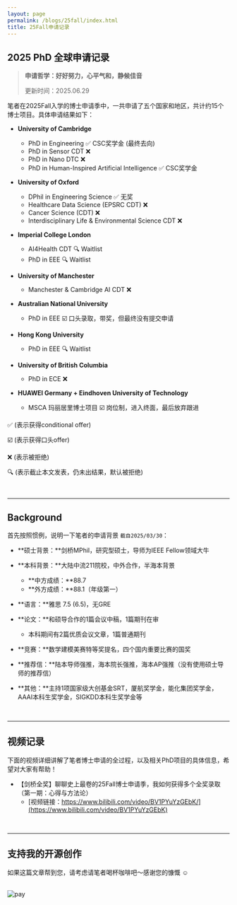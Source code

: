 ```yaml
---
layout: page
permalink: /blogs/25fall/index.html
title: 25Fall申请记录
---
```


## 2025 PhD 全球申请记录

> **申请哲学：好好努力，心平气和，静候佳音**
>
> 更新时间：2025.06.29

笔者在2025Fall入学的博士申请季中，一共申请了五个国家和地区，共计约15个博士项目。具体申请结果如下：

- **University of Cambridge**
  - PhD in Engineering ✅ CSC奖学金 (最终去向)
  - PhD in Sensor CDT ❌
  - PhD in Nano DTC ❌
  - PhD in Human-Inspired Artificial Intelligence ✅ CSC奖学金

- **University of Oxford**
  - DPhil in Engineering Science ✅ 无奖
  - Healthcare Data Science (EPSRC CDT) ❌
  - Cancer Science (CDT) ❌
  - Interdisciplinary Life & Environmental Science CDT ❌

- **Imperial College London**
  - AI4Health CDT 🔍 Waitlist
  - PhD in EEE 🔍 Waitlist
- **University of Manchester**
  - Manchester & Cambridge AI CDT ❌

- **Australian National University**
  - PhD in EEE ☑️ 口头录取，带奖，但最终没有提交申请

- **Hong Kong University**
  - PhD in EEE 🔍 Waitlist

- **University of British Columbia**
  - PhD in ECE ❌

- **HUAWEI Germany + Eindhoven University of Technology**
  - MSCA 玛丽居里博士项目 ☑️ 岗位制，进入终面，最后放弃跟进


✅ (表示获得conditional offer)

☑️ (表示获得口头offer)

❌ (表示被拒绝)

🔍 (表示截止本文发表，仍未出结果，默认被拒绝)

<br>

----

## Background

首先按照惯例，说明一下笔者的申请背景 `截自2025/03/30`：

- **硕士背景：**剑桥MPhil，研究型硕士，导师为IEEE Fellow领域大牛
- **本科背景：**大陆中流211院校，中外合作，半海本背景
  - **中方成绩：**88.7
  - **外方成绩：**88.1（年级第一）

- **语言：**雅思 7.5 (6.5)，无GRE
- **论文：**和硕导合作的1篇会议中稿，1篇期刊在审
  - 本科期间有2篇优质会议文章，1篇普通期刊

- **竞赛：**数学建模美赛特等奖提名，四个国内重要比赛的国奖
- **推荐信：**陆本导师强推，海本院长强推，海本AP强推（没有使用硕士导师的推荐信）
- **其他：**主持1项国家级大创基金SRT，厦航奖学金，能化集团奖学金，AAAI本科生奖学金，SIGKDD本科生奖学金等

<br>

---

## 视频记录

下面的视频详细讲解了笔者博士申请的全过程，以及相关PhD项目的具体信息，希望对大家有帮助！

- 【剑桥全奖】聊聊史上最卷的25Fall博士申请季，我如何获得多个全奖录取（第一期：心得与方法论）
  - [视频链接：https://www.bilibili.com/video/BV1PYuYzGEbK/](https://www.bilibili.com/video/BV1PYuYzGEbK)

<br>

---

## 支持我的开源创作

如果这篇文章帮到您，请考虑请笔者喝杯咖啡吧～感谢您的慷慨 ☺️

<br>![pay](25csc.assets/pay.png)

<br>
